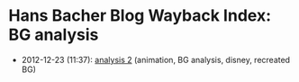 # Hans Bacher Blog Wayback Index: BG analysis

* 2012-12-23 (11:37): [analysis 2](https://web.archive.org/web/https://one1more2time3.wordpress.com/2012/12/23/analysis-2-2/) (animation, BG analysis, disney, recreated BG)